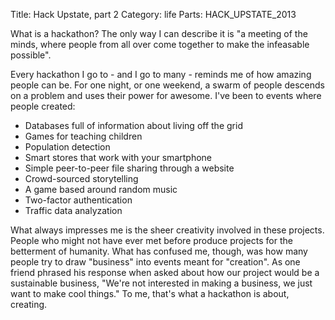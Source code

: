 Title: Hack Upstate, part 2
Category: life
Parts: HACK_UPSTATE_2013

What is a hackathon?
The only way I can describe it is "a meeting of the minds, where people from all over come together to make the infeasable possible".

Every hackathon I go to - and I go to many - reminds me of how amazing people can be. For one night, or one weekend, a swarm of people descends on a problem and uses their power for awesome. I've been to events where people created:

 - Databases full of information about living off the grid
 - Games for teaching children
 - Population detection
 - Smart stores that work with your smartphone
 - Simple peer-to-peer file sharing through a website
 - Crowd-sourced storytelling
 - A game based around random music 
 - Two-factor authentication
 - Traffic data analyzation
 
What always impresses me is the sheer creativity involved in these projects. People who might not have ever met before produce projects for the betterment of humanity.
What has confused me, though, was how many people try to draw "business" into events meant for "creation". As one friend phrased his response when asked about how our project would be a sustainable business, "We're not interested in making a business, we just want to make cool things." To me, that's what a hackathon is about, creating.
